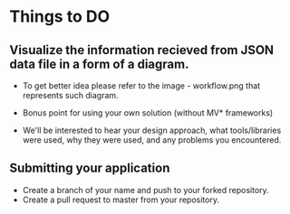 # Things to DO

## Visualize the information recieved from JSON data file in a form of a diagram.

 - To get better idea please refer to the image - workflow.png that represents such diagram.
 
 - Bonus point for using your own solution (without MV* frameworks)

 - We'll be interested to hear your design approach, what tools/libraries were used, why they were used, and any problems you encountered.

## Submitting your application

 - Create a branch of your name and push to your forked repository.
 - Create a pull request to master from your repository.
